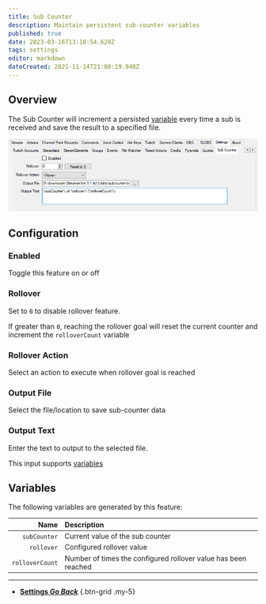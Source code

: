 ```yaml
---
title: Sub Counter
description: Maintain persistent sub-counter variables
published: true
date: 2023-03-16T13:18:54.620Z
tags: settings
editor: markdown
dateCreated: 2021-11-14T21:08:19.940Z
---
```


## Overview

The Sub Counter will increment a persisted [variable](/Variables) every time a sub is received and save the result to a specified file.

![sub-counter2.png](/sub-counter2.png)

## Configuration
### Enabled
Toggle this feature on or off

### Rollover
Set to `0` to disable rollover feature.

If greater than `0`, reaching the rollover goal will reset the current counter and increment the `rolloverCount` variable

### Rollover Action
Select an action to execute when rollover goal is reached

### Output File
Select the file/location to save sub-counter data

### Output Text
Enter the text to output to the selected file.

This input supports [variables](/Variables)

## Variables

The following variables are generated by this feature:

Name | Description
----:|:------------
`subCounter` | Current value of the sub counter
`rollover` | Configured rollover value
`rolloverCount` | Number of times the configured rollover value has been reached

---

- [<i class="mdi mdi-chevron-left"></i> **Settings *Go Back***](/Settings)
{.btn-grid .my-5}
